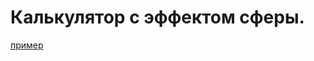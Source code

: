 Калькулятор с эффектом сферы.
========================
  [пример](https://perlandrey.github.io/spherecalculator/)